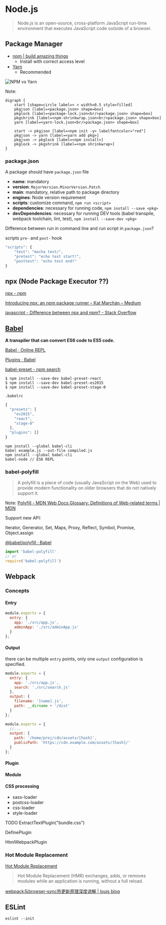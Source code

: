 # Node.js

> Node.js is an open-source, cross-platform JavaScript run-time environment that executes JavaScript code outside of a browser. 

<!-- vertical -->

## Package Manager

* [npm | build amazing things](https://www.npmjs.com/ "")
  - Install with correct access level
* [Yarn](https://yarnpkg.com/zh-Hant/ "")
  - Recommended

<!-- vertical -->

![NPM vs Yarn](public/npm_yarn.svg)

Note:
```graphviz
digraph {
    start [shape=circle label=< > width=0.5 style=filled]
    pkgjson [label=<package.json> shape=box]
    pkglock [label=<package-lock.json<br/>package.json> shape=box]
    pkgshrink [label=<npm-shrinkwrap.json<br/>package.json> shape=box]
    yarn [label=<yarn-lock.json<br/>package.json> shape=box]

    start -> pkgjson [label=<npm init -y> labelfontcolor="red"]
    pkgjson -> yarn [label=<yarn add pkg>]
    pkgjson -> pkglock [label=<npm install>]
    pkglock -> pkgshrink [label=<npm shrinkwrap>]
}
```

<!-- vertical -->


### package.json

A package should have `package.json` file

* **name**: mandatory
* **version**: `MajorVersion.MinorVersion.Patch`
* **main**: mandatory, relative path to package directory
* **engines**: Node version requirement
* **scripts**: customize command, `npm run <script>`
* **dependencies**: necessary for running code, `npm install --save <pkg>`
* **devDependencies**: necessary for running DEV tools (babel transpile, webpack toolchain, lint, test), `npm install --save-dev <pkg>`

<!-- vertical -->

Difference between run in command line and run script in `package.json`?

<!-- vertical -->

scripts `pre-` and `post-` hook

```js
"scripts": {
    "test": "mocha test/",
    "pretest": "echo test start!",
    "posttest": "echo test end!"
}
```

<!-- vertical -->

## npx (Node Package Executor ??)

[npx  -  npm](https://www.npmjs.com/package/npx "")

[Introducing npx: an npm package runner – Kat Marchán – Medium](https://medium.com/@maybekatz/introducing-npx-an-npm-package-runner-55f7d4bd282b "")

[javascript - Difference between npx and npm? - Stack Overflow](https://stackoverflow.com/questions/50605219/difference-between-npx-and-npm "")

<!-- vertical -->

## [Babel](https://babeljs.io/ "")

**A transpiler that can convert ES6 code to ES5 code.**

[Babel · Online REPL](https://babeljs.io/repl "")

[Plugins · Babel](https://babeljs.io/docs/en/plugins/ "")

[babel-preset - npm search](https://www.npmjs.com/search?q=babel-preset "")

```shell
$ npm install --save-dev babel-preset-react
$ npm install --save-dev babel-preset-es2015
$ npm install --save-dev babel-preset-stage-0
```

<!-- vertical -->

`.babelrc`
```javascript
{
  "presets": [
    "es2015",
    "react",
    "stage-0"
  ],
  "plugins": []
}
```

```shell
npm install --global babel-cli
babel example.js --out-file compiled.js
npm install --global babel-cli
babel-node // ES6 REPL
```
<!-- vertical -->

### babel-polyfill

> A polyfill is a piece of code (usually JavaScript on the Web) used to provide modern functionality on older browsers that do not natively support it.

Note: [Polyfill - MDN Web Docs Glossary: Definitions of Web-related terms | MDN](https://developer.mozilla.org/en-US/docs/Glossary/Polyfill "")

<!-- vertical -->

Support new API:

Iterator, Generator, Set, Maps, Proxy, Reflect, Symbol, Promise, Object.assign

[@babel/polyfill · Babel](https://babeljs.io/docs/en/babel-polyfill "")

```javascript
import 'babel-polyfill'
// or
require('babel-polyfill')
```

<!-- horizontal -->

## Webpack

<!-- vertical -->

### Concepts

#### Entry

```js
module.exports = {
  entry: {
    app: './src/app.js',
    adminApp: './src/adminApp.js'
  }
};
```

<!-- vertical -->

#### Output

there can be multiple `entry` points, only one `output` configuration is specified.

```js
module.exports = {
  entry: {
    app: './src/app.js',
    search: './src/search.js'
  },
  output: {
    filename: '[name].js',
    path: __dirname + '/dist'
  }
};
```

```js
module.exports = {
  //...
  output: {
    path: '/home/proj/cdn/assets/[hash]',
    publicPath: 'https://cdn.example.com/assets/[hash]/'
  }
};
```


#### Plugin

<!-- vertical -->

#### Module

<!-- vertical -->

#### CSS processing

* sass-loader
* postcss-loader
* css-loader
* style-loader

TODO ExtractTextPlugin("bundle.css")

DefinePlugin

HtmlWebpackPlugin



<!-- vertical -->

### Hot Module Replacement

[Hot Module Replacement](https://webpack.js.org/concepts/hot-module-replacement "")

> Hot Module Replacement (HMR) exchanges, adds, or removes modules while an application is running, without a full reload.



[webpack与browser-sync热更新原理深度讲解 | louis blog](https://louiszhai.github.io/2017/04/19/hmr/ "")



## ESLint

`eslint --init`
